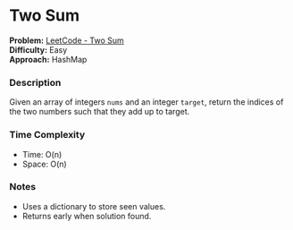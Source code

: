 # Two Sum

**Problem:** [LeetCode - Two Sum](https://leetcode.com/problems/two-sum/)  
**Difficulty:** Easy  
**Approach:** HashMap

### Description
Given an array of integers `nums` and an integer `target`, return the indices of the two numbers such that they add up to target.

### Time Complexity
- Time: O(n)
- Space: O(n)

### Notes
- Uses a dictionary to store seen values.
- Returns early when solution found.
